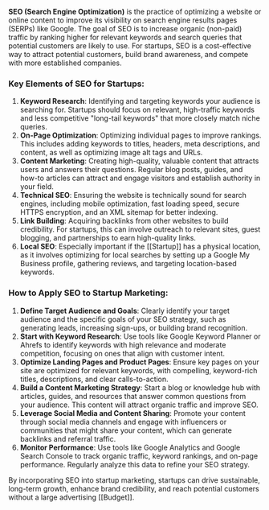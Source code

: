 **SEO (Search Engine Optimization)** is the practice of optimizing a website or online content to improve its visibility on search engine results pages (SERPs) like Google. The goal of SEO is to increase organic (non-paid) traffic by ranking higher for relevant keywords and search queries that potential customers are likely to use. For startups, SEO is a cost-effective way to attract potential customers, build brand awareness, and compete with more established companies.

### Key Elements of SEO for Startups:
1. **Keyword Research**: Identifying and targeting keywords your audience is searching for. Startups should focus on relevant, high-traffic keywords and less competitive "long-tail keywords" that more closely match niche queries.
2. **On-Page Optimization**: Optimizing individual pages to improve rankings. This includes adding keywords to titles, headers, meta descriptions, and content, as well as optimizing image alt tags and URLs.
3. **Content Marketing**: Creating high-quality, valuable content that attracts users and answers their questions. Regular blog posts, guides, and how-to articles can attract and engage visitors and establish authority in your field.
4. **Technical SEO**: Ensuring the website is technically sound for search engines, including mobile optimization, fast loading speed, secure HTTPS encryption, and an XML sitemap for better indexing.
5. **Link Building**: Acquiring backlinks from other websites to build credibility. For startups, this can involve outreach to relevant sites, guest blogging, and partnerships to earn high-quality links.
6. **Local SEO**: Especially important if the [[Startup]] has a physical location, as it involves optimizing for local searches by setting up a Google My Business profile, gathering reviews, and targeting location-based keywords.

### How to Apply SEO to Startup Marketing:
1. **Define Target Audience and Goals**: Clearly identify your target audience and the specific goals of your SEO strategy, such as generating leads, increasing sign-ups, or building brand recognition.
2. **Start with Keyword Research**: Use tools like Google Keyword Planner or Ahrefs to identify keywords with high relevance and moderate competition, focusing on ones that align with customer intent.
3. **Optimize Landing Pages and Product Pages**: Ensure key pages on your site are optimized for relevant keywords, with compelling, keyword-rich titles, descriptions, and clear calls-to-action.
4. **Build a Content Marketing Strategy**: Start a blog or knowledge hub with articles, guides, and resources that answer common questions from your audience. This content will attract organic traffic and improve SEO.
5. **Leverage Social Media and Content Sharing**: Promote your content through social media channels and engage with influencers or communities that might share your content, which can generate backlinks and referral traffic.
6. **Monitor Performance**: Use tools like Google Analytics and Google Search Console to track organic traffic, keyword rankings, and on-page performance. Regularly analyze this data to refine your SEO strategy.

By incorporating SEO into startup marketing, startups can drive sustainable, long-term growth, enhance brand credibility, and reach potential customers without a large advertising [[Budget]].
